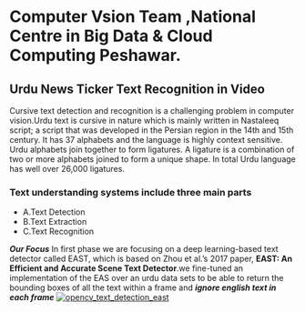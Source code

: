 # Computer Vsion Team ,National Centre in Big Data & Cloud Computing Peshawar.
## Urdu News Ticker Text Recognition in Video
Cursive text detection and recognition is a challenging problem in computer vision.Urdu text is cursive in nature which is mainly written in Nastaleeq script; a script that was developed in the Persian region in the 14th and 15th century. It has 37 alphabets and the language is highly context sensitive. Urdu alphabets join together to form ligatures. A ligature is a combination of two or more alphabets joined to form a unique shape. In total Urdu language has well over 26,000 ligatures.
### Text understanding systems include three main parts
  - A.Text Detection
  - B.Text Extraction 
  - C.Text Recognition
  
  ***Our Focus***
  In first phase we are focusing on a deep learning-based text detector called EAST, which is based on Zhou et al.’s 2017 paper, **EAST: An Efficient and Accurate Scene Text Detector**.we fine-tuned an implementation of the EAS over an urdu data sets to be able to return the bounding boxes of all the text within a frame and ***ignore english text in each frame***
[
![opencv_text_detection_east](https://user-images.githubusercontent.com/59466242/71887210-79013d80-315f-11ea-842b-c14429482833.jpg)
](url)
 
